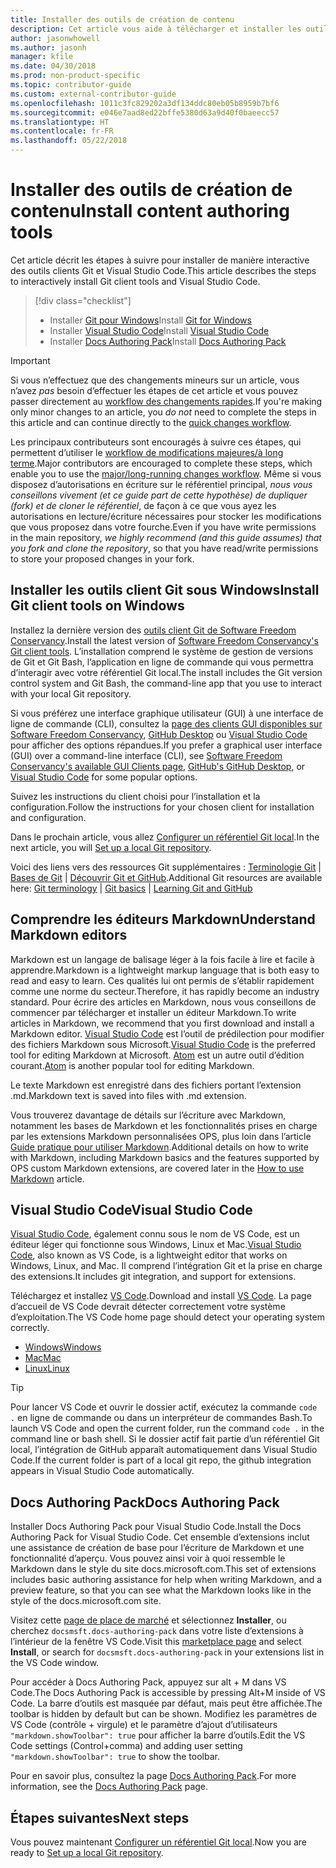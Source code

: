```yaml
---
title: Installer des outils de création de contenu
description: Cet article vous aide à télécharger et installer les outils clients dont vous avez besoin pour Git et pour l’édition de fichiers Markdown.
author: jasonwhowell
ms.author: jasonh
manager: kfile
ms.date: 04/30/2018
ms.prod: non-product-specific
ms.topic: contributor-guide
ms.custom: external-contributor-guide
ms.openlocfilehash: 1011c3fc829202a3df134ddc80eb05b8959b7bf6
ms.sourcegitcommit: e046e7aad8ed22bffe5380d63a9d40f0baeecc57
ms.translationtype: HT
ms.contentlocale: fr-FR
ms.lasthandoff: 05/22/2018
---
```

# <a name="install-content-authoring-tools"></a><span data-ttu-id="228ee-103">Installer des outils de création de contenu</span><span class="sxs-lookup"><span data-stu-id="228ee-103">Install content authoring tools</span></span>

<span data-ttu-id="228ee-104">Cet article décrit les étapes à suivre pour installer de manière interactive des outils clients Git et Visual Studio Code.</span><span class="sxs-lookup"><span data-stu-id="228ee-104">This article describes the steps to interactively install Git client tools and Visual Studio Code.</span></span>
> [!div class="checklist"]
> * <span data-ttu-id="228ee-105">Installer [Git pour Windows](https://git-scm.com/download/win)</span><span class="sxs-lookup"><span data-stu-id="228ee-105">Install [Git for Windows](https://git-scm.com/download/win)</span></span>
> * <span data-ttu-id="228ee-106">Installer [Visual Studio Code](https://code.visualstudio.com/)</span><span class="sxs-lookup"><span data-stu-id="228ee-106">Install [Visual Studio Code](https://code.visualstudio.com/)</span></span>
> * <span data-ttu-id="228ee-107">Installer [Docs Authoring Pack](https://marketplace.visualstudio.com/items?itemName=docsmsft.docs-authoring-pack)</span><span class="sxs-lookup"><span data-stu-id="228ee-107">Install [Docs Authoring Pack](https://marketplace.visualstudio.com/items?itemName=docsmsft.docs-authoring-pack)</span></span>

>[!IMPORTANT]
> <span data-ttu-id="228ee-108">Si vous n’effectuez que des changements mineurs sur un article, vous n’avez *pas* besoin d’effectuer les étapes de cet article et vous pouvez passer directement au [workflow des changements rapides](index.md#quick-edits-to-existing-documents).</span><span class="sxs-lookup"><span data-stu-id="228ee-108">If you're making only minor changes to an article, you *do not* need to complete the steps in this article and can continue directly to the [quick changes workflow](index.md#quick-edits-to-existing-documents).</span></span>
>
> <span data-ttu-id="228ee-109">Les principaux contributeurs sont encouragés à suivre ces étapes, qui permettent d’utiliser le [workflow de modifications majeures/à long terme](how-to-write-workflows-major.md).</span><span class="sxs-lookup"><span data-stu-id="228ee-109">Major contributors are encouraged to complete these steps, which enable you to use the [major/long-running changes workflow](how-to-write-workflows-major.md).</span></span> <span data-ttu-id="228ee-110">Même si vous disposez d’autorisations en écriture sur le référentiel principal, *nous vous conseillons vivement (et ce guide part de cette hypothèse) de dupliquer (fork) et de cloner le référentiel*, de façon à ce que vous ayez les autorisations en lecture/écriture nécessaires pour stocker les modifications que vous proposez dans votre fourche.</span><span class="sxs-lookup"><span data-stu-id="228ee-110">Even if you have write permissions in the main repository, *we highly recommend (and this guide assumes) that you fork and clone the repository*, so that you have read/write permissions to store your proposed changes in your fork.</span></span>

## <a name="install-git-client-tools-on-windows"></a><span data-ttu-id="228ee-111">Installer les outils client Git sous Windows</span><span class="sxs-lookup"><span data-stu-id="228ee-111">Install Git client tools on Windows</span></span>

 <span data-ttu-id="228ee-112">Installez la dernière version des [outils client Git de Software Freedom Conservancy](https://git-scm.com/download/).</span><span class="sxs-lookup"><span data-stu-id="228ee-112">Install the latest version of [Software Freedom Conservancy's Git client tools](https://git-scm.com/download/).</span></span> <span data-ttu-id="228ee-113">L’installation comprend le système de gestion de versions de Git et Git Bash, l’application en ligne de commande qui vous permettra d’interagir avec votre référentiel Git local.</span><span class="sxs-lookup"><span data-stu-id="228ee-113">The install includes the Git version control system and Git Bash, the command-line app that you use to interact with your local Git repository.</span></span>

<span data-ttu-id="228ee-114">Si vous préférez une interface graphique utilisateur (GUI) à une interface de ligne de commande (CLI), consultez la [page des clients GUI disponibles sur Software Freedom Conservancy](https://git-scm.com/downloads/guis), [GitHub Desktop](https://desktop.github.com/) ou [Visual Studio Code](https://www.visualstudio.com/products/code-vs.aspx) pour afficher des options répandues.</span><span class="sxs-lookup"><span data-stu-id="228ee-114">If you prefer a graphical user interface (GUI) over a command-line interface (CLI), see [Software Freedom Conservancy's available GUI Clients page](https://git-scm.com/downloads/guis), [GitHub's GitHub Desktop](https://desktop.github.com/), or [Visual Studio Code](https://www.visualstudio.com/products/code-vs.aspx) for some popular options.</span></span>

<span data-ttu-id="228ee-115">Suivez les instructions du client choisi pour l’installation et la configuration.</span><span class="sxs-lookup"><span data-stu-id="228ee-115">Follow the instructions for your chosen client for installation and configuration.</span></span>

<span data-ttu-id="228ee-116">Dans le prochain article, vous allez [Configurer un référentiel Git local](get-started-setup-local.md).</span><span class="sxs-lookup"><span data-stu-id="228ee-116">In the next article, you will [Set up a local Git repository](get-started-setup-local.md).</span></span>

   <span data-ttu-id="228ee-117">Voici des liens vers des ressources Git supplémentaires : [Terminologie Git](https://help.github.com/articles/github-glossary) | [Bases de Git](https://git-scm.com/book/en/v2/Getting-Started-Git-Basics) | [Découvrir Git et GitHub](https://help.github.com/articles/good-resources-for-learning-git-and-github/).</span><span class="sxs-lookup"><span data-stu-id="228ee-117">Additional Git resources are available here: [Git terminology](https://help.github.com/articles/github-glossary) | [Git basics](https://git-scm.com/book/en/v2/Getting-Started-Git-Basics) | [Learning Git and GitHub](https://help.github.com/articles/good-resources-for-learning-git-and-github/)</span></span>

## <a name="understand-markdown-editors"></a><span data-ttu-id="228ee-118">Comprendre les éditeurs Markdown</span><span class="sxs-lookup"><span data-stu-id="228ee-118">Understand Markdown editors</span></span>

<span data-ttu-id="228ee-119">Markdown est un langage de balisage léger à la fois facile à lire et facile à apprendre.</span><span class="sxs-lookup"><span data-stu-id="228ee-119">Markdown is a lightweight markup language that is both easy to read and easy to learn.</span></span> <span data-ttu-id="228ee-120">Ces qualités lui ont permis de s’établir rapidement comme une norme du secteur.</span><span class="sxs-lookup"><span data-stu-id="228ee-120">Therefore, it has rapidly become an industry standard.</span></span> <span data-ttu-id="228ee-121">Pour écrire des articles en Markdown, nous vous conseillons de commencer par télécharger et installer un éditeur Markdown.</span><span class="sxs-lookup"><span data-stu-id="228ee-121">To write articles in Markdown, we recommend that you first download and install a Markdown editor.</span></span>  <span data-ttu-id="228ee-122">[Visual Studio Code](https://code.visualstudio.com/) est l’outil de prédilection pour modifier des fichiers Markdown sous Microsoft.</span><span class="sxs-lookup"><span data-stu-id="228ee-122">[Visual Studio Code](https://code.visualstudio.com/) is the preferred tool for editing Markdown at Microsoft.</span></span> <span data-ttu-id="228ee-123">[Atom](https://atom.io) est un autre outil d’édition courant.</span><span class="sxs-lookup"><span data-stu-id="228ee-123">[Atom](https://atom.io) is another popular tool for editing Markdown.</span></span>

<span data-ttu-id="228ee-124">Le texte Markdown est enregistré dans des fichiers portant l’extension .md.</span><span class="sxs-lookup"><span data-stu-id="228ee-124">Markdown text is saved into files with .md extension.</span></span>

<span data-ttu-id="228ee-125">Vous trouverez davantage de détails sur l’écriture avec Markdown, notamment les bases de Markdown et les fonctionnalités prises en charge par les extensions Markdown personnalisées OPS, plus loin dans l’article [Guide pratique pour utiliser Markdown](how-to-write-use-markdown.md).</span><span class="sxs-lookup"><span data-stu-id="228ee-125">Additional details on how to write with Markdown, including Markdown basics and the features supported by OPS custom Markdown extensions, are covered later in the [How to use Markdown](how-to-write-use-markdown.md) article.</span></span>

## <a name="visual-studio-code"></a><span data-ttu-id="228ee-126">Visual Studio Code</span><span class="sxs-lookup"><span data-stu-id="228ee-126">Visual Studio Code</span></span>

<span data-ttu-id="228ee-127">[Visual Studio Code](https://code.visualstudio.com/), également connu sous le nom de VS Code, est un éditeur léger qui fonctionne sous Windows, Linux et Mac.</span><span class="sxs-lookup"><span data-stu-id="228ee-127">[Visual Studio Code](https://code.visualstudio.com/), also known as VS Code, is a lightweight editor that works on Windows, Linux, and Mac.</span></span> <span data-ttu-id="228ee-128">Il comprend l’intégration Git et la prise en charge des extensions.</span><span class="sxs-lookup"><span data-stu-id="228ee-128">It includes git integration, and support for extensions.</span></span>

<span data-ttu-id="228ee-129">Téléchargez et installez [VS Code](https://code.visualstudio.com/).</span><span class="sxs-lookup"><span data-stu-id="228ee-129">Download and install [VS Code](https://code.visualstudio.com/).</span></span> <span data-ttu-id="228ee-130">La page d’accueil de VS Code devrait détecter correctement votre système d’exploitation.</span><span class="sxs-lookup"><span data-stu-id="228ee-130">The VS Code home page should detect your operating system correctly.</span></span>

- [<span data-ttu-id="228ee-131">Windows</span><span class="sxs-lookup"><span data-stu-id="228ee-131">Windows</span></span>](https://code.visualstudio.com/docs/setup/windows)
- [<span data-ttu-id="228ee-132">Mac</span><span class="sxs-lookup"><span data-stu-id="228ee-132">Mac</span></span>](https://code.visualstudio.com/docs/setup/mac)
- [<span data-ttu-id="228ee-133">Linux</span><span class="sxs-lookup"><span data-stu-id="228ee-133">Linux</span></span>](https://code.visualstudio.com/docs/setup/linux)

> [!TIP]
> <span data-ttu-id="228ee-134">Pour lancer VS Code et ouvrir le dossier actif, exécutez la commande `code .` en ligne de commande ou dans un interpréteur de commandes Bash.</span><span class="sxs-lookup"><span data-stu-id="228ee-134">To launch VS Code and open the current folder, run the command `code .` in the command line or bash shell.</span></span> <span data-ttu-id="228ee-135">Si le dossier actif fait partie d’un référentiel Git local, l’intégration de GitHub apparaît automatiquement dans Visual Studio Code.</span><span class="sxs-lookup"><span data-stu-id="228ee-135">If the current folder is part of a local git repo, the github integration appears in Visual Studio Code automatically.</span></span>

## <a name="docs-authoring-pack"></a><span data-ttu-id="228ee-136">Docs Authoring Pack</span><span class="sxs-lookup"><span data-stu-id="228ee-136">Docs Authoring Pack</span></span>
<span data-ttu-id="228ee-137">Installer Docs Authoring Pack pour Visual Studio Code.</span><span class="sxs-lookup"><span data-stu-id="228ee-137">Install the Docs Authoring Pack for Visual Studio Code.</span></span> <span data-ttu-id="228ee-138">Cet ensemble d’extensions inclut une assistance de création de base pour l’écriture de Markdown et une fonctionnalité d’aperçu. Vous pouvez ainsi voir à quoi ressemble le Markdown dans le style du site docs.microsoft.com.</span><span class="sxs-lookup"><span data-stu-id="228ee-138">This set of extensions includes basic authoring assistance for help when writing Markdown, and a preview feature, so that you can see what the Markdown looks like in the style of the docs.microsoft.com site.</span></span>

   <span data-ttu-id="228ee-139">Visitez cette [page de place de marché](https://marketplace.visualstudio.com/items?itemName=docsmsft.docs-authoring-pack) et sélectionnez **Installer**, ou cherchez `docsmsft.docs-authoring-pack` dans votre liste d’extensions à l’intérieur de la fenêtre VS Code.</span><span class="sxs-lookup"><span data-stu-id="228ee-139">Visit this [marketplace page](https://marketplace.visualstudio.com/items?itemName=docsmsft.docs-authoring-pack) and select **Install**, or search for `docsmsft.docs-authoring-pack` in your extensions list in the VS Code window.</span></span> 

   <span data-ttu-id="228ee-140">Pour accéder à Docs Authoring Pack, appuyez sur alt + M dans VS Code.</span><span class="sxs-lookup"><span data-stu-id="228ee-140">The Docs Authoring Pack is accessible by pressing Alt+M inside of VS Code.</span></span> <span data-ttu-id="228ee-141">La barre d’outils est masquée par défaut, mais peut être affichée.</span><span class="sxs-lookup"><span data-stu-id="228ee-141">The toolbar is hidden by default but can be shown.</span></span> <span data-ttu-id="228ee-142">Modifiez les paramètres de VS Code (contrôle + virgule) et le paramètre d’ajout d’utilisateurs `"markdown.showToolbar": true` pour afficher la barre d’outils.</span><span class="sxs-lookup"><span data-stu-id="228ee-142">Edit the VS Code settings (Control+comma) and adding user setting `"markdown.showToolbar": true` to show the toolbar.</span></span>

   <span data-ttu-id="228ee-143">Pour en savoir plus, consultez la page [Docs Authoring Pack](how-to-write-docs-auth-pack.md).</span><span class="sxs-lookup"><span data-stu-id="228ee-143">For more information, see the [Docs Authoring Pack](how-to-write-docs-auth-pack.md) page.</span></span>


## <a name="next-steps"></a><span data-ttu-id="228ee-144">Étapes suivantes</span><span class="sxs-lookup"><span data-stu-id="228ee-144">Next steps</span></span>

<span data-ttu-id="228ee-145">Vous pouvez maintenant [Configurer un référentiel Git local](get-started-setup-local.md).</span><span class="sxs-lookup"><span data-stu-id="228ee-145">Now you are ready to [Set up a local Git repository](get-started-setup-local.md).</span></span>
